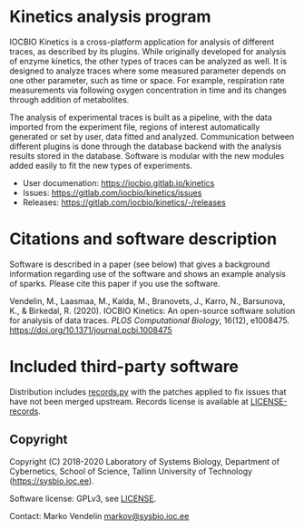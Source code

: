 # Kinetics analysis program

IOCBIO Kinetics is a cross-platform application for analysis of
different traces, as described by its plugins. While originally
developed for analysis of enzyme kinetics, the other types of traces
can be analyzed as well. It is designed to analyze traces where some
measured parameter depends on one other parameter, such as time or
space. For example, respiration rate measurements via following oxygen
concentration in time and its changes through addition of metabolites.

The analysis of experimental traces is built as a pipeline, with the
data imported from the experiment file, regions of interest
automatically generated or set by user, data fitted and
analyzed. Communication between different plugins is done through the
database backend with the analysis results stored in the
database. Software is modular with the new modules added easily to fit
the new types of experiments.

- User documenation: https://iocbio.gitlab.io/kinetics
- Issues: https://gitlab.com/iocbio/kinetics/issues
- Releases: https://gitlab.com/iocbio/kinetics/-/releases

# Citations and software description

Software is described in a paper (see below) that gives a background
information regarding use of the software and shows an example
analysis of sparks. Please cite this paper if you use the software.

Vendelin, M., Laasmaa, M., Kalda, M., Branovets, J., Karro, N.,
Barsunova, K., & Birkedal, R. (2020). IOCBIO Kinetics: An open-source
software solution for analysis of data traces. _PLOS Computational
Biology_, 16(12), e1008475. https://doi.org/10.1371/journal.pcbi.1008475

# Included third-party software

Distribution includes
[records.py](https://github.com/kennethreitz/records) with the patches
applied to fix issues that have not been merged upstream. Records
license is available at
[LICENSE-records](iocbio/kinetics/thirdparty/LICENSE-records).

## Copyright

Copyright (C) 2018-2020 Laboratory of Systems Biology, Department of
Cybernetics, School of Science, Tallinn University of Technology
(https://sysbio.ioc.ee).

Software license: GPLv3, see [LICENSE](LICENSE).

Contact: Marko Vendelin <markov@sysbio.ioc.ee>
